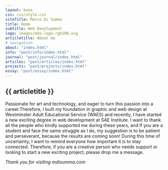 ```yaml
---
layout: base
css: css/style.css
siteTitle: Marco Di Summa
title: Home
subtitle: Web Development
logo: images/mds-logo-rgb200.svg
articletitle: About me
# navigation
about: "index.html"
info: "post/info/index.html"
journal: "post/journal/index.html"
articles: "post/articles/index.html"
projects: "post/projects/index.html"
essay: "post/essay/index.html"
---
```


<main> 
<article>

# {{ articletitle }}
Passionate for art and technology, and eager to turn this passion into a career.Therefore, I built my foundation in graphic and web design at Westminster Adult Educational Service (WAES) and recently, I have started a new exciting degree in web development at SAE Institute.
I want to thank all the people who kindly supported me during these years, and If you are a student and face the same struggle as I do, my suggestion is to be patient and perseverant, because the results are coming soon!
During this time of uncertainty, I want to remind everyone how important it is to stay connected. Therefore, if you are a creative person who needs support or looking to start a new exciting project, please drop me a message.

</article> 

*Thank you for visiting mdisumma.com*

</main>


